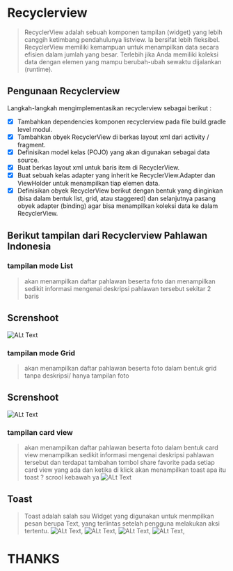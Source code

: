 # Recyclerview
> RecyclerView adalah sebuah komponen tampilan (widget) yang lebih canggih ketimbang pendahulunya listview. Ia bersifat lebih fleksibel. RecyclerView memiliki kemampuan untuk menampilkan data secara efisien dalam jumlah yang besar. Terlebih jika Anda memiliki koleksi data dengan elemen yang mampu berubah-ubah sewaktu dijalankan (runtime).

## Pengunaan Recyclerview
Langkah-langkah mengimplementasikan recyclerview sebagai berikut :
- [x]	Tambahkan dependencies komponen recyclerview pada file build.gradle  level modul.
- [x]	Tambahkan obyek RecyclerView di berkas layout xml dari activity / fragment.
- [x]	Definisikan model kelas (POJO) yang akan digunakan sebagai data source.
- [x]	Buat berkas layout xml untuk baris item di RecyclerView.
- [x]	Buat sebuah kelas adapter yang inherit ke RecyclerView.Adapter dan ViewHolder untuk menampilkan tiap elemen data.
- [x]	Definisikan obyek RecyclerView berikut dengan bentuk yang diinginkan (bisa dalam bentuk list, grid, atau staggered) dan selanjutnya pasang obyek adapter (binding) agar bisa menampilkan koleksi data ke dalam RecyclerView.

## Berikut tampilan dari Recyclerview Pahlawan Indonesia
### tampilan mode List
> akan menampilkan daftar pahlawan beserta foto dan menampilkan sedikit informasi mengenai deskripsi pahlawan tersebut sekitar 2 baris
## Screnshoot
![ALt Text](https://github.com/rendiwibawa/Recyclerview_Basic/blob/master/List.jpeg)

### tampilan mode Grid
> akan menampilkan daftar pahlawan beserta foto dalam bentuk grid tanpa deskripsi/ hanya tampilan foto
## Screnshoot
![ALt Text](https://github.com/rendiwibawa/Recyclerview_Basic/blob/master/Grid.jpeg)

### tampilan card view
> akan menampilkan daftar pahlawan beserta foto dalam bentuk card view menampilkan sedikit informasi mengenai deskripsi pahlawan tersebut dan terdapat tambahan tombol share favorite pada setiap card view yang ada dan ketika di klick akan menampilkan toast apa itu toast ? scrool kebawah ya
![ALt Text](https://github.com/rendiwibawa/Recyclerview_Basic/blob/master/Screenshoot/card%20views.jpeg)

## Toast
> Toast adalah salah sau Widget yang digunakan untuk menmpilkan pesan berupa Text, yang terlintas setelah pengguna melakukan aksi tertentu.
![ALt Text](https://github.com/rendiwibawa/Recyclerview_Basic/blob/master/Screenshoot/list%20toast.jpeg), ![ALt Text](https://github.com/rendiwibawa/Recyclerview_Basic/blob/master/Screenshoot/toast%20cv1.jpeg), ![ALt Text](https://github.com/rendiwibawa/Recyclerview_Basic/blob/master/Screenshoot/toast%20cv2.jpeg), ![ALt Text](https://github.com/rendiwibawa/Recyclerview_Basic/blob/master/Screenshoot/toast.jpeg), 
# THANKS


